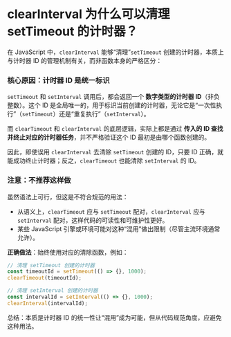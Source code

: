 # clearInterval 为什么可以清理 setTimeout 的计时器？

在 JavaScript 中，`clearInterval` 能够“清理”`setTimeout` 创建的计时器，本质上与计时器 ID 的管理机制有关，而非函数本身的严格区分：


### 核心原因：计时器 ID 是统一标识
`setTimeout` 和 `setInterval` 调用后，都会返回一个 **数字类型的计时器 ID**（非负整数）。这个 ID 是全局唯一的，用于标识当前创建的计时器，无论它是“一次性执行”（`setTimeout`）还是“重复执行”（`setInterval`）。

而 `clearTimeout` 和 `clearInterval` 的底层逻辑，实际上都是通过 **传入的 ID 查找并终止对应的计时器任务**，并不严格验证这个 ID 最初是由哪个函数创建的。

因此，即使误用 `clearInterval` 去清除 `setTimeout` 创建的 ID，只要 ID 正确，就能成功终止计时器；反之，`clearTimeout` 也能清除 `setInterval` 的 ID。


### 注意：不推荐这样做
虽然语法上可行，但这是不符合规范的用法：
- 从语义上，`clearTimeout` 应与 `setTimeout` 配对，`clearInterval` 应与 `setInterval` 配对，这样代码的可读性和可维护性更好。
- 某些 JavaScript 引擎或环境可能对这种“混用”做出限制（尽管主流环境通常允许）。

**正确做法**：始终使用对应的清除函数，例如：
```javascript
// 清理 setTimeout 创建的计时器
const timeoutId = setTimeout(() => {}, 1000);
clearTimeout(timeoutId);

// 清理 setInterval 创建的计时器
const intervalId = setInterval(() => {}, 1000);
clearInterval(intervalId);
```


总结：本质是计时器 ID 的统一性让“混用”成为可能，但从代码规范角度，应避免这种用法。
